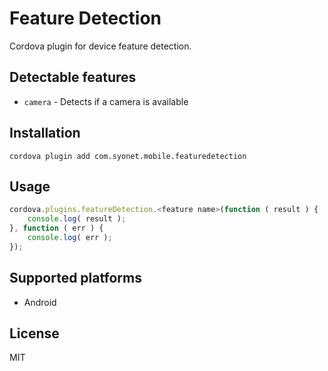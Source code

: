 # Feature Detection
Cordova plugin for device feature detection.

## Detectable features
* `camera` - Detects if a camera is available

## Installation
```shell
cordova plugin add com.syonet.mobile.featuredetection
```

## Usage
```javascript
cordova.plugins.featureDetection.<feature name>(function ( result ) {
    console.log( result );
}, function ( err ) {
    console.log( err );
});
```

## Supported platforms
* Android

## License
MIT